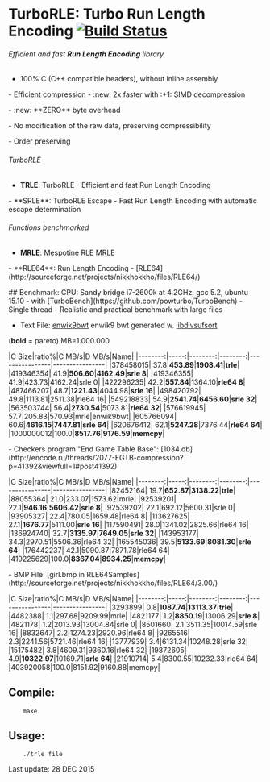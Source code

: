 TurboRLE: Turbo Run Length Encoding [![Build Status](https://travis-ci.org/powturbo/TurboRLE.svg?branch=master)](https://travis-ci.org/powturbo/TurboRLE)
===================================

###### Efficient and fast **Run Length Encoding** library
- 100% C (C++ compatible headers), without inline assembly
<p>
- Efficient compression 
- :new: 2x faster with :+1: SIMD decompression
<p>
- :new: **ZERO** byte overhead
<p>
- No modification of the raw data, preserving compressibility
<p>
- Order preserving 

###### TurboRLE
- **TRLE**: TurboRLE - Efficient and fast Run Length Encoding
<p>
- **SRLE**: TurboRLE Escape - Fast Run Length Encoding with automatic escape determination 

###### Functions benchmarked
- **MRLE**: Mespotine RLE [MRLE](http://encode.ru/threads/2121-No-more-encoding-overhead-in-Run-Length-Encoding-Read-about-Mespotine-RLE-here-)
<p>
- **RLE64**: Run Length Encoding - [RLE64](http://sourceforge.net/projects/nikkhokkho/files/RLE64/)

<p>
## Benchmark:
CPU: Sandy bridge i7-2600k at 4.2GHz, gcc 5.2, ubuntu 15.10
- with [TurboBench](https://github.com/powturbo/TurboBench)
- Single thread
- Realistic and practical benchmark with large files


- Text File: [enwik9bwt](http://mattmahoney.net/dc/textdata.html) enwik9 bwt generated w. [libdivsufsort](https://code.google.com/p/libdivsufsort/)

 (**bold** = pareto)  MB=1.000.000

|C Size|ratio%|C MB/s|D MB/s|Name|
|--------:|-----:|--------:|--------:|----------------|----------------|
|378458015| 37.8|**453.89**|**1908.41**|**trle**|
|419346354| 41.9|**506.60**|**4162.49**|**srle 8**|
|419346355| 41.9|423.73|4162.24|srle 0|
|422296235| 42.2|**557.84**|1364.10|**rle64 8**|
|487466207| 48.7|**1221.43**|4044.98|**srle 16**|
|498420792| 49.8|1113.81|2511.38|rle64 16|
|549218833| 54.9|**2541.74**|**6456.60**|**srle 32**|
|563503744| 56.4|**2730.54**|5073.81|**rle64 32**|
|576619945| 57.7|205.83|570.93|mrle|enwik9bwt|
|605766094| 60.6|**4616.15**|**7447.81**|**srle 64**|
|620676412| 62.1|**5247.28**|7376.44|**rle64 64**|
|1000000012|100.0|**8517.76**|**9176.59**|**memcpy**|

<p>
- Checkers program "End Game Table Base": [1034.db](http://encode.ru/threads/2077-EGTB-compression?p=41392&viewfull=1#post41392)

|C Size|ratio%|C MB/s|D MB/s|Name|
|--------:|-----:|--------:|--------:|----------------|----------------|
|82452164| 19.7|**652.87**|**3138.22**|**trle**|
|88055364| 21.0|233.07|1573.62|mrle|
|92539201| 22.1|**946.16**|**5606.42**|**srle 8**|
|92539202| 22.1|692.12|5600.31|srle 0|
|93905327| 22.4|780.05|1659.48|rle64 8|
|113627625| 27.1|**1676.77**|5111.00|**srle 16**|
|117590491| 28.0|1341.02|2825.66|rle64 16|
|136924740| 32.7|**3135.97**|**7649.05**|**srle 32**|
|143953177| 34.3|2970.51|5506.36|rle64 32|
|165545036| 39.5|**5133.69**|**8081.30**|**srle 64**|
|176442237| 42.1|5090.87|7871.78|rle64 64|
|419225629|100.0|**8367.04**|**8934.25**|**memcpy**|

<p>
- BMP File: [girl.bmp in RLE64Samples](http://sourceforge.net/projects/nikkhokkho/files/RLE64/3.00/)

|C Size|ratio%|C MB/s|D MB/s|Name|
|--------:|-----:|--------:|--------:|----------------|----------------|
|3293899|  0.8|**1087.74**|**13113.37**|**trle**|
|4482388|  1.1|297.68|9209.99|mrle|
|4821177|  1.2|**8850.19**|13006.29|**srle 8**|
|4821178|  1.2|2013.93|13004.84|srle 0|
|8501660|  2.1|3511.35|10014.59|srle 16|
|8832647|  2.2|1274.23|2920.96|rle64 8|
|9265516|  2.3|2241.56|5721.46|rle64 16|
|13777939|  3.4|6131.34|10248.28|srle 32|
|15175482|  3.8|4609.31|9360.16|rle64 32|
|19872605|  4.9|**10322.97**|10169.71|**srle 64**|
|21910714|  5.4|8300.55|10232.33|rle64 64|
|403920058|100.0|8151.92|9160.88|memcpy|

## Compile:

        make

## Usage:

        ./trle file



Last update: 28 DEC 2015

